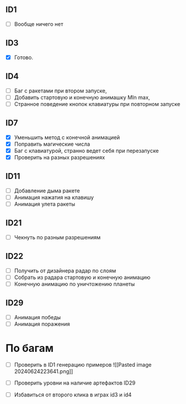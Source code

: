 ## ID1
- [ ] Вообще ничего нет
## ID3
- [x] Готово.
## ID4
- [ ] Баг с ракетами при втором запуске, 
- [ ] Добавить стартовую и конечную анимашку MIn max,
- [ ] Странное поведение кнопок клавиатуры при повторном запуске
## ID7
- [x] Уменьшить метод с конечной анимацией
- [x] Поправить магические числа
- [x] Баг с клавиатурой, странно ведет себя при перезапуске
- [x] Проверить на разных разрешениях
## ID11
- [ ] Добавление дыма ракете
- [ ] Анимация нажатия на клавишу 
- [ ] Анимация улета ракеты
## ID21
- [ ] Чекнуть по разным разрешениям
## ID22
- [ ] Получить от дизайнера радар по слоям
- [ ] Собрать из радара стартовую и конечную анимацию
- [ ] Конечную анимацию по уничтожению планеты
## ID29
- [ ] Анимация победы
- [ ] Анимация поражения
# По багам
- [ ] Проверить в ID1 генерацию примеров
![[Pasted image 20240624223641.png]]

- [ ] Проверить уровни на наличие артефактов ID29



- [ ]  Избавиться от второго клика в играх id3 и id4